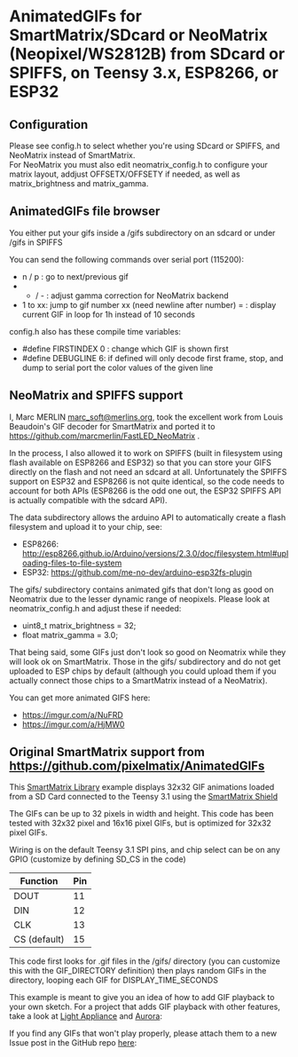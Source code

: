 AnimatedGIFs for SmartMatrix/SDcard or NeoMatrix (Neopixel/WS2812B) from SDcard or SPIFFS, on Teensy 3.x, ESP8266, or ESP32
===========================================================================================================================


Configuration
-------------
Please see config.h to select whether you're using SDcard or SPIFFS, and NeoMatrix instead of SmartMatrix.  
For NeoMatrix you must also edit neomatrix_config.h to configure your matrix layout, addjust OFFSETX/OFFSETY if needed, as well as matrix_brightness and matrix_gamma.

AnimatedGIFs file browser
-------------------------
You either put your gifs inside a /gifs subdirectory on an sdcard or under /gifs in SPIFFS 

You can send the following commands over serial port (115200):
- n / p : go to next/previous gif
- + / - : adjust gamma correction for NeoMatrix backend
- 1 to xx: jump to gif number xx (need newline after number)
= : display current GIF in loop for 1h instead of 10 seconds

config.h also has these compile time variables:
- #define FIRSTINDEX 0 : change which GIF is shown first
- #define DEBUGLINE 6: if defined will only decode first frame, stop, and dump to serial port the color values of the given line


NeoMatrix and SPIFFS support
----------------------------
I, Marc MERLIN <marc_soft@merlins.org>, took the excellent work
from Louis Beaudoin's GIF decoder for SmartMatrix and ported it to
https://github.com/marcmerlin/FastLED_NeoMatrix .

In the process, I also allowed it to work on SPIFFS (built in filesystem using
flash available on ESP8266 and ESP32) so that you can store your GIFS directly
on the flash and not need an sdcard at all.
Unfortunately the SPIFFS support on ESP32 and ESP8266 is not quite identical, so
the code needs to account for both APIs (ESP8266 is the odd one out, the ESP32
SPIFFS API is actually compatible with the sdcard API).

The data subdirectory allows the arduino API to automatically create a flash
filesystem and upload it to your chip, see:
- ESP8266: http://esp8266.github.io/Arduino/versions/2.3.0/doc/filesystem.html#uploading-files-to-file-system
- ESP32: https://github.com/me-no-dev/arduino-esp32fs-plugin

The gifs/ subdirectory contains animated gifs that don't long as good on
Neomatrix due to the lesser dynamic range of neopixels. Please look at
neomatrix_config.h and adjust these if needed:
- uint8_t matrix_brightness = 32;
- float matrix_gamma = 3.0;

That being said, some GIFs just don't look so good on Neomatrix while they will
look ok on SmartMatrix. Those in the gifs/ subdirectory and do not get uploaded
to ESP chips by default (although you could upload them if you actually connect
those chips to a SmartMatrix instead of a NeoMatrix).

You can get more animated GIFS here:
- https://imgur.com/a/NuFRD 
- https://imgur.com/a/HjMW0


Original SmartMatrix support from https://github.com/pixelmatix/AnimatedGIFs
----------------------------------------------------------------------------
This [SmartMatrix Library](http://docs.pixelmatix.com/SmartMatrix/index.html) example displays 32x32 GIF animations loaded from a SD Card connected to the Teensy 3.1 using the [SmartMatrix Shield](http://docs.pixelmatix.com/SmartMatrix/shieldref.html)

The GIFs can be up to 32 pixels in width and height.  This code has been tested with 32x32 pixel and 16x16 pixel GIFs, but is optimized for 32x32 pixel GIFs.

Wiring is on the default Teensy 3.1 SPI pins, and chip select can be on any GPIO (customize by defining SD_CS in the code)

Function     | Pin
-------------|----
DOUT         |  11
DIN          |  12
CLK          |  13
CS (default) |  15

This code first looks for .gif files in the /gifs/ directory (you can customize this with the GIF_DIRECTORY definition) then plays random GIFs in the directory, looping each GIF for DISPLAY_TIME_SECONDS

This example is meant to give you an idea of how to add GIF playback to your own sketch.  For a project that adds GIF playback with other features, take a look at [Light Appliance](https://github.com/CraigLindley/LightAppliance) and [Aurora](https://github.com/pixelmatix/aurora):

If you find any GIFs that won't play properly, please attach them to a new
Issue post in the GitHub repo [here](https://github.com/pixelmatix/AnimatedGIFs/issues):
